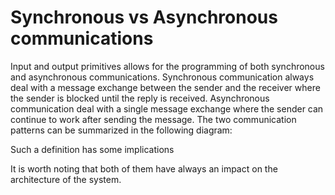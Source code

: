 # Synchronous vs Asynchronous communications
Input and output primitives allows for the programming of both synchronous and asynchronous communications. Synchronous communication always deal with a message exchange between the sender and the receiver where the sender is blocked until the reply is received. Asynchronous communication deal with a single message exchange where the sender can continue to work after sending the message. The two communication patterns can be summarized in the following diagram:



Such a definition has some implications 


It is worth noting that both of them have always an impact on the architecture of the system. 

